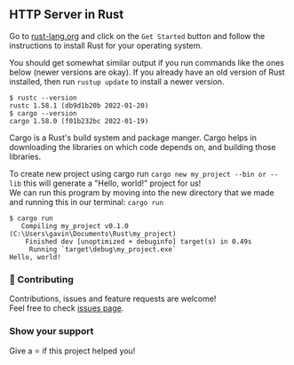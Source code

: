 ## HTTP Server in Rust

Go to [rust-lang.org](https://rust-lang.org) and click on the `Get Started` button and follow the instructions to install Rust for your operating system.

You should get somewhat similar output if you run commands like the ones below (newer versions are okay).  If you 
already have an old version of Rust installed, then run `rustup update` to install a newer version.

```shell
$ rustc --version
rustc 1.58.1 (db9d1b20b 2022-01-20)
$ cargo --version
cargo 1.58.0 (f01b232bc 2022-01-19)
```

Cargo is a Rust's build system and package manger. 
Cargo helps in downloading the libraries on which code depends on, and building those libraries.

To create new project using cargo run `cargo new my_project --bin or --lib` 
this will generate a "Hello, world!" project for us! <br />
We can run this program by moving into the new directory that we made and running this in our terminal: `cargo run`

```shell
$ cargo run
   Compiling my_project v0.1.0 (C:\Users\gavin\Documents\Rust\my_project)
    Finished dev [unoptimized + debuginfo] target(s) in 0.49s
     Running `target\debug\my_project.exe`
Hello, world!
```

### :handshake: Contributing
Contributions, issues and feature requests are welcome!<br />Feel free to check [issues page](https://github.com/gavincapriola/server/issues).

### Show your support
Give a :star: if this project helped you!
